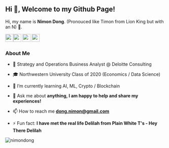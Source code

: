 ## Hi 👋, Welcome to my Github Page! 

Hi, my name is **Nimon Dong**. (Pronouced like Timon from Lion King but with an N) 🦁.

<a href="https://drive.google.com/file/d/1DDwA3Ao7Fc_Z6-bBObgSzoHTl6aBNW8N/view?usp=sharing"><img src="https://img.shields.io/badge/resume-%230A0A0A.svg?&style=for-the-badge&logo=paper&logoColor=white" height=25></a><a href="https://www.linkedin.com/in/nimondong"><img src="https://img.shields.io/badge/linkedin-%230077B5.svg?&style=for-the-badge&logo=linkedin&logoColor=white" height=25></a> <a href="https://www.instagram.com/nimon.dong/"><img src="https://img.shields.io/badge/instagram-%23E4405F.svg?&style=for-the-badge&logo=instagram&logoColor=white" height=25></a> <a href="https://open.spotify.com/user/nimon.dong?si=tuwJMr5_SjyAUZZbPM8cUA/"><img src="https://img.shields.io/badge/spotify-%231ED760.svg?&style=for-the-badge&logo=spotify&logoColor=white" height=25></a>

### About Me

- 💼 Strategy and Operations Business Analyst @ Deloitte Consulting

- 🎓 Northwestern University Class of 2020 (Economics / Data Science)

- 🌱 I’m currently learning AI, ML, Crypto / Blockchain

- 💬 Ask me about **anything, I am happy to help and share my experiences!**

- 📫 How to reach me **dong.nimon@gmail.com**

- ⚡ Fun fact: **I have met the real life Delilah from Plain White T's - Hey There Delilah**

<p> <img src="https://github-readme-stats.vercel.app/api?username=nimondong&show_icons=true" alt="nimondong" /> </p>